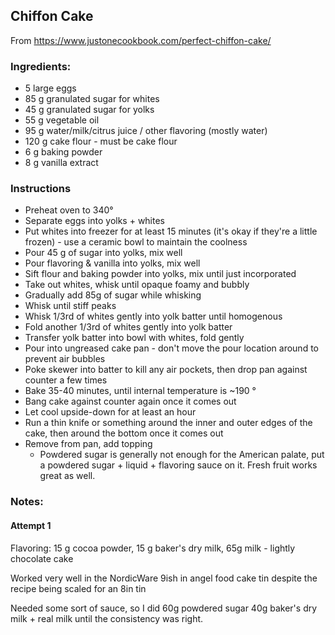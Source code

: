 ## Chiffon Cake
From https://www.justonecookbook.com/perfect-chiffon-cake/
### Ingredients:
* 5 large eggs
* 85 g granulated sugar for whites
* 45 g granulated sugar for yolks
* 55 g vegetable oil
* 95 g water/milk/citrus juice / other flavoring (mostly water)
* 120 g cake flour - must be cake flour
* 6 g baking powder
* 8 g vanilla extract

### Instructions
* Preheat oven to 340&deg;
* Separate eggs into yolks + whites
* Put whites into freezer for at least 15 minutes (it's okay if they're a little frozen) - use a ceramic bowl to maintain the coolness
* Pour 45 g of sugar into yolks, mix well
* Pour flavoring & vanilla into yolks, mix well
* Sift flour and baking powder into yolks, mix until just incorporated
* Take out whites, whisk until opaque foamy and bubbly
* Gradually add 85g of sugar while whisking
* Whisk until stiff peaks
* Whisk 1/3rd of whites gently into yolk batter until homogenous
* Fold another 1/3rd of whites gently into yolk batter
* Transfer yolk batter into bowl with whites, fold gently
* Pour into ungreased cake pan - don't move the pour location around to prevent air bubbles
* Poke skewer into batter to kill any air pockets, then drop pan against counter a few times
* Bake 35-40 minutes, until internal temperature is ~190 &deg;
* Bang cake against counter again once it comes out
* Let cool upside-down for at least an hour
* Run a thin knife or something around the inner and outer edges of the cake, then around the bottom once it comes out
* Remove from pan, add topping
  * Powdered sugar is generally not enough for the American palate, put a powdered sugar + liquid + flavoring sauce on it. Fresh fruit works great as well.

### Notes:

#### Attempt 1

Flavoring: 15 g cocoa powder, 15 g baker's dry milk, 65g milk - lightly chocolate cake

Worked very well in the NordicWare 9ish in angel food cake tin despite the recipe being scaled for an 8in tin

Needed some sort of sauce, so I did 60g powdered sugar 40g baker's dry milk + real milk until the consistency was right.